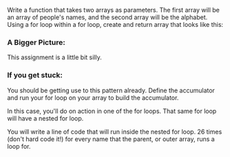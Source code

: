 Write a function that takes two arrays as parameters. The first array will be an array of people's names, and the second array will be the alphabet. Using a for loop within a for loop, create and return array that looks like this:

### **A Bigger Picture:**

This assignment is a little bit silly.

### **If you get stuck:**

You should be getting use to this pattern already. Define the accumulator and run your for loop on your array to build the accumulator.

In this case, you'll do on action in one of the for loops. That same for loop will have a nested for loop.

You will write a line of code that will run inside the nested for loop. 26 times (don't hard code it!) for every name that the parent, or outer array, runs a loop for.